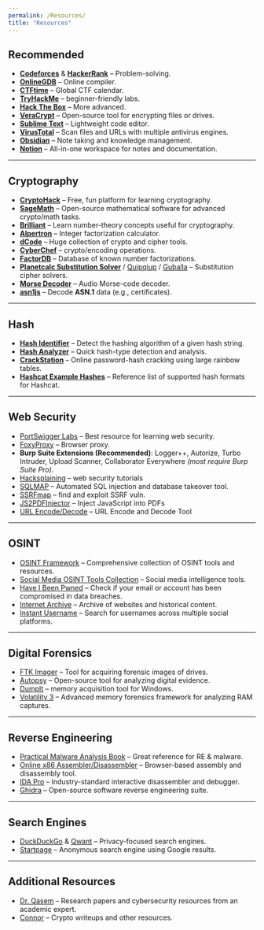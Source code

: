 ```yaml
---
permalink: /Resources/
title: "Resources"
---
```


## Recommended
- [**Codeforces**](https://codeforces.com/) & [**HackerRank**](https://www.hackerrank.com/dashboard) – Problem-solving.  
- [**OnlineGDB**](https://www.onlinegdb.com/) – Online compiler.  
- [**CTFtime**](https://ctftime.org/) – Global CTF calendar.
- [**TryHackMe**](https://tryhackme.com/) – beginner-friendly labs.  
- [**Hack The Box**](https://www.hackthebox.com/) – More advanced.  
- [**VeraCrypt**](https://veracrypt.io/en/Home.html) – Open-source tool for encrypting files or drives.  
- [**Sublime Text**](https://www.sublimetext.com/) – Lightweight code editor.
- [**VirusTotal**](https://www.virustotal.com/gui/home/url) – Scan files and URLs with multiple antivirus engines.  
- [**Obsidian**](https://obsidian.md/) – Note taking and knowledge management.  
- [**Notion**](https://www.notion.so/) – All-in-one workspace for notes and documentation.

----

## Cryptography
- [**CryptoHack**](https://cryptohack.org/) – Free, fun platform for learning cryptography.  
- [**SageMath**](https://www.sagemath.org/) – Open-source mathematical software for advanced crypto/math tasks.  
- [**Brilliant**](https://brilliant.org/) – Learn number-theory concepts useful for cryptography.  
- [**Alpertron**](https://www.alpertron.com.ar/ECM.HTM) – Integer factorization calculator.  
- [**dCode**](https://www.dcode.fr/en) – Huge collection of crypto and cipher tools.  
- [**CyberChef**](https://gchq.github.io/CyberChef/) – crypto/encoding operations.  
- [**FactorDB**](https://factordb.com/index.php) – Database of known number factorizations.  
- [**Planetcalc Substitution Solver**](https://planetcalc.com/8047/) / [Quipqiup](https://quipqiup.com/) / [Guballa](https://www.guballa.de/substitution-solver) – Substitution cipher solvers.  
- [**Morse Decoder**](https://morsecode.world/international/decoder/audio-decoder-adaptive.html) – Audio Morse-code decoder.
- [**asn1js**](https://lapo.it/asn1js/) – Decode **ASN.1** data (e.g., certificates).  


---

## Hash
- [**Hash Identifier**](https://hashes.com/en/tools/hash_identifier) – Detect the hashing algorithm of a given hash string.  
- [**Hash Analyzer**](https://www.tunnelsup.com/hash-analyzer/) – Quick hash-type detection and analysis.  
- [**CrackStation**](https://crackstation.net/) – Online password-hash cracking using large rainbow tables.  
- [**Hashcat Example Hashes**](https://hashcat.net/wiki/doku.php?id=example_hashes) – Reference list of supported hash formats for Hashcat.


---

## Web Security
- [PortSwigger Labs](https://portswigger.net/web-security) – Best  resource for learning web security.  
- [FoxyProxy](https://addons.mozilla.org/en-US/firefox/addon/foxyproxy-standard/) – Browser proxy.
- **Burp Suite Extensions (Recommended)**: Logger++, Autorize, Turbo Intruder, Upload Scanner, Collaborator Everywhere *(most require Burp Suite Pro)*.
- [Hacksplaining](https://www.hacksplaining.com/) – web security tutorials
- [SQLMAP](https://www.kali.org/tools/sqlmap/)  – Automated SQL injection and database takeover tool.  
- [SSRFmap](https://github.com/swisskyrepo/SSRFmap) – find and exploit SSRF vuln. 
- [JS2PDFInjector](https://github.com/cornerpirate/JS2PDFInjector)  – Inject JavaScript into PDFs
- [URL Encode/Decode](https://www.url-encode-decode.com/)  –  URL Encode and Decode Tool

---

## OSINT
- [OSINT Framework](https://osintframework.com/) – Comprehensive collection of OSINT tools and resources.  
- [Social Media OSINT Tools Collection](https://github.com/osintambition/Social-Media-OSINT-Tools-Collection) – Social media intelligence tools.  
- [Have I Been Pwned](https://haveibeenpwned.com/) – Check if your email or account has been compromised in data breaches.  
- [Internet Archive](https://web.archive.org/) – Archive of websites and historical content.
- [Instant Username](https://instantusername.com/#google_vignette) – Search for usernames across multiple social platforms.

---

## Digital Forensics
- [FTK Imager](https://www.exterro.com/digital-forensics-software/ftk-imager) – Tool for acquiring forensic images of drives.  
- [Autopsy](https://www.autopsy.com/download/) – Open-source tool for analyzing digital evidence.
- [DumpIt](https://www.magnetforensics.com/resources/magnet-dumpit-for-windows/) –  memory acquisition tool for Windows.  
- [Volatility 3](https://github.com/volatilityfoundation/volatility3) – Advanced memory forensics framework for analyzing RAM captures.  

---

## Reverse Engineering
- [Practical Malware Analysis Book](https://www.nostarch.com/malware) – Great reference for RE & malware.
- [Online x86 Assembler/Disassembler](https://defuse.ca/online-x86-assembler.htm#disassembly) – Browser-based assembly and disassembly tool.  
- [IDA Pro](https://hex-rays.com/ida-pro/) – Industry-standard interactive disassembler and debugger.  
- [Ghidra](https://www.kali.org/tools/ghidra//) – Open-source software reverse engineering suite.  

---

## Search Engines 
- [DuckDuckGo](https://duckduckgo.com/) & [Qwant](https://www.qwant.com/) – Privacy-focused search engines.  
- [Startpage](https://www.startpage.com/) – Anonymous search engine using Google results.  

---

## Additional Resources
- [Dr. Qasem](https://www.qasem-abu-al-haija.com/) – Research papers and cybersecurity resources from an academic expert.
- [Connor](https://connor-mccartney.github.io/) – Crypto writeups and other resources.


